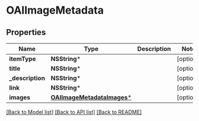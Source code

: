 # OAIImageMetadata

## Properties
Name | Type | Description | Notes
------------ | ------------- | ------------- | -------------
**itemType** | **NSString*** |  | [optional] 
**title** | **NSString*** |  | [optional] 
**_description** | **NSString*** |  | [optional] 
**link** | **NSString*** |  | [optional] 
**images** | [**OAIImageMetadataImages***](OAIImageMetadataImages.md) |  | [optional] 

[[Back to Model list]](../README.md#documentation-for-models) [[Back to API list]](../README.md#documentation-for-api-endpoints) [[Back to README]](../README.md)


